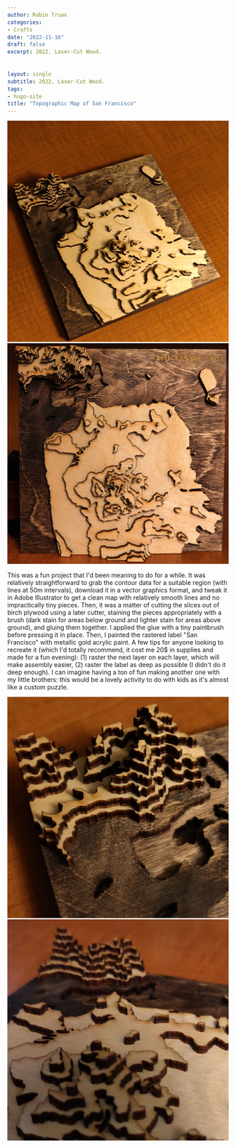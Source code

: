 ```yaml
---
author: Robin Truax
categories:
- Crafts
date: "2022-11-16"
draft: false
excerpt: 2022, Laser-Cut Wood.


layout: single
subtitle: 2022, Laser-Cut Wood.
tags:
- hugo-site
title: "Topographic Map of San Francisco"
---
```


<div id="main-content" class="col-md-8 col-lg-7" role="main">
  <img src="map-photos/map-1.jpg" alt="" width=800>
  <img src="map-photos/map-2.jpg" alt="" width=800>
  <p>This was a fun project that I'd been meaning to do for a while. It was relatively straightforward to grab the contour data for a suitable region (with lines at 50m intervals), download it in a vector graphics format, and tweak it in Adobe Illustrator to get a clean map with relatively smooth lines and no impractically tiny pieces. Then, it was a matter of cutting the slices out of birch plywood using a later cutter, staining the pieces appropriately with a brush (dark stain for areas below ground and lighter stain for areas above ground), and gluing them together. I applied the glue with a tiny paintbrush before pressing it in place. Then, I painted the rastered label "San Francisco" with metallic gold acrylic paint. A few tips for anyone looking to recreate it (which I'd totally recommend, it cost me 20$ in supplies and made for a fun evening): (1) raster the next layer on each layer, which will make assembly easier, (2) raster the label as deep as possible (I didn't do it deep enough). I can imagine having a ton of fun making another one with my little brothers: this would be a lovely activity to do with kids as it's almost like a custom puzzle.</p>
  <img src="map-photos/map-3.jpg" alt="" width=800>
  <img src="map-photos/map-4.jpg" alt="" width=800>
</div>